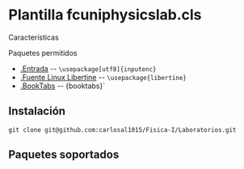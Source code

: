 Plantilla fcuniphysicslab.cls
=============

Características

Paquetes permitidos

* [.Entrada]() -- `\usepackage[utf8]{inputenc}`
* [.Fuente Linux Libertine]() -- `\usepackage{libertine}`
* [.BookTabs](http://ctan.uniminuto.edu/macros/latex/contrib/booktabs/booktabs.pdf) -- {booktabs}`

Instalación
-----------
```
git clone git@github.com:carlosal1015/Fisica-I/Laboratorios.git
```
Paquetes soportados
-----
